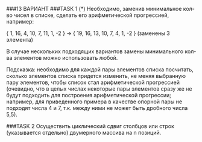 ###13 ВАРИАНТ
###TASK 1
(*) Необходимо, заменив минимальное кол-во чисел в списке, сделать его арифметической прогрессией, например:

{ 1, 16, 4, 10, 7, 11, 1, -2 } → { 19, 16, 13, 10, 7, 4, 1, -2 } (заменены 3 элемента)

В случае нескольких подходящих вариантов замены минимального кол-ва элементов можно использовать любой.

Подсказка: необходимо для каждой пары элементов списка посчитать, сколько элементов списка придется изменить, не меняя 
выбранную пару элементов, чтобы список стал арифметической прогрессией (очевидно, что в целых числах некоторые пары 
элементов сразу же не будут подходить для построения арифметической прогрессии; например, для приведенного 
примера в качестве опорной пары не подходят числа 4 и 7, т.к. между ними не может быть дробного числа 5,5).

###TASK 2
Осуществить циклический сдвиг столбцов или строк (указывается отдельно) двумерного массива на n позиций.